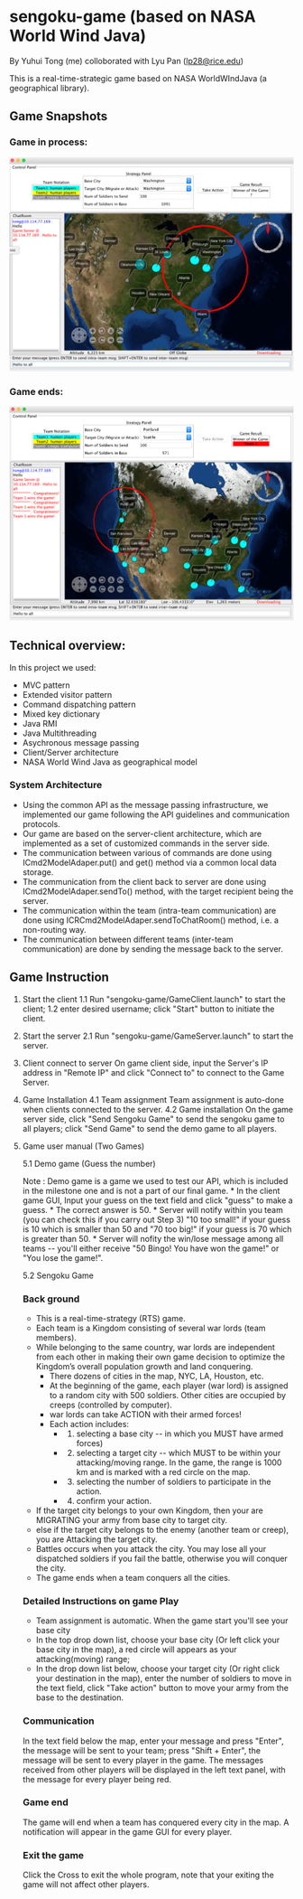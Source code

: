 # sengoku-game (based on NASA World Wind Java)
By Yuhui Tong (me) colloborated with Lyu Pan (lp28@rice.edu)

This is a real-time-strategic game based on NASA WorldWIndJava (a geographical library).

## Game Snapshots
### Game in process:
![process](/SengokuGameSnapShot/SengokuGameSnapShot.png)
	
### Game ends:
![ending](/SengokuGameSnapShot/SengokuGameWinningSnapShot.png)

## Technical overview:
In this project we used:
* MVC pattern
* Extended visitor pattern
* Command dispatching pattern
* Mixed key dictionary
* Java RMI
* Java Multithreading
* Asychronous message passing
* Client/Server architecture
* NASA World Wind Java as geographical model

### System Architecture
* Using the common API as the message passing infrastructure, we implemented our game following the API guidelines and communication protocols.
* Our game are based on the server-client architecture, which are implemented as a set of customized commands in the server side.
* The communication between various of commands are done using ICmd2ModelAdaper.put() and get() method via a common local data storage.
* The communication from the client back to server are done using ICmd2ModelAdaper.sendTo() method, with the target recipient being the server.
* The communication within the team (intra-team communication) are done using ICRCmd2ModelAdaper.sendToChatRoom() method, i.e. a non-routing way.
* The communication between different teams (inter-team communication) are done by sending the message back to the server.

## Game Instruction
1. Start the client
 1.1 Run "sengoku-game/GameClient.launch" to start the client;
 1.2 enter desired username; click "Start" button to initiate the client.
 
2. Start the server 
 2.1 Run "sengoku-game/GameServer.launch" to start the server.
 
3. Client connect to server
 On game client side, input the Server's IP address in "Remote IP" and click "Connect to" to connect to the Game Server.
 
4. Game Installation
 4.1 Team assignment
 	Team assignment is auto-done when clients connected to the server.
 4.2 Game installation
 	On the game server side, click "Send Sengoku Game" to send the sengoku game to all players; click "Send Game" to send the demo game to all players.

5. Game user manual (Two Games)
	
	5.1 Demo game (Guess the number)
	
	Note : Demo game is a game we used to test our API, which is included in the milestone one and is not a part of our final game.
		* In the client game GUI, Input your guess on the text field and click "guess" to make a guess. 
		* The correct answer is 50. 
		* Server will notify within you team (you can check this if you carry out Step 3) "10 too small!" if your guess is 10 which is smaller than 50
		  and "70 too big!" if your guess is 70 which is greater than 50.
		* Server will nofity the win/lose message among all teams -- you'll either receive "50 Bingo! You have won the game!" or "You lose the game!".
	
	5.2 Sengoku Game
	
	### Back ground
	* This is a real-time-strategy (RTS) game.
	* Each team is a Kingdom consisting of several war lords (team members). 
	* While belonging to the same country, war lords are independent from each other in making their own game decision to optimize the Kingdom’s overall population growth and land conquering. 
	  * There dozens of cities in the map, NYC, LA, Houston, etc.
	  * At the beginning of the game, each player (war lord) is assigned to a random city with 500 soldiers. Other cities are occupied by creeps (controlled by computer).
	  * war lords can take ACTION with their armed forces! 
	  * Each action includes: 
	    * 1. selecting a base city -- in which you MUST have armed forces)
	    * 2. selecting a target city -- which MUST to be within your attacking/moving range. In the game, the range is 1000 km and is marked with a red circle on the map.
	    * 3. selecting the number of soldiers to participate in the action.
	    * 4. confirm your action.
	* If the target city belongs to your own Kingdom, then your are MIGRATING your army from base city to target city.
	* else if the target city belongs to the enemy (another team or creep), you are Attacking the target city.
	* Battles occurs when you attack the city. You may lose all your dispatched soldiers if you fail the battle, otherwise you will conquer the city.
	* The game ends when a team conquers all the cities.
	
	
	### Detailed Instructions on game Play
	* Team assignment is automatic. When the game start you'll see your base city
	* In the top drop down list, choose your base city (Or left click your base city in the map), a red circle will appears as your attacking(moving) range;
	* In the drop down list below, choose your target city (Or right click your destination in the map), enter the number of soldiers to move in the text field,
	click "Take action" button to move your army from the base to the destination.
	
	### Communication
	In the text field below the map, enter your message and press "Enter", the message will be sent to your team; 
	press "Shift + Enter", the message will be sent to every player in the game. 
	The messages received from other players will be displayed in the left text panel, with the message for every player being red.
	
	### Game end
	The game will end when a team has conquered every city in the map. A notification will appear in the game GUI for every player.
	
	### Exit the game
	Click the Cross to exit the whole program, note that your exiting the game will not affect other players.
	

	
	
	
	
	

